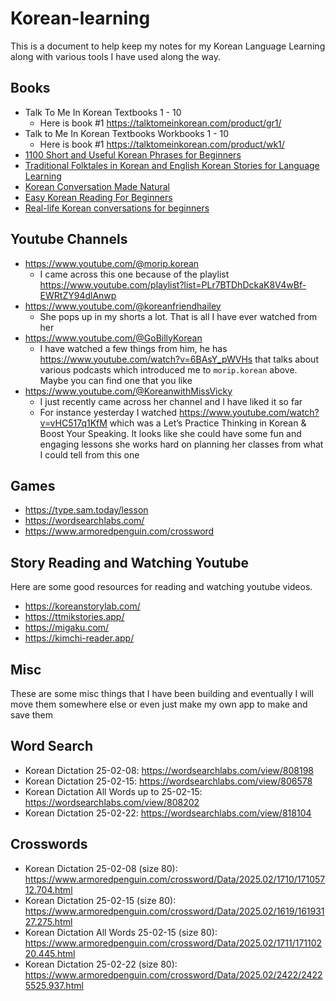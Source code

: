 # Korean-learning

This is a document to help keep my notes for my Korean Language Learning along with various tools I have used along the way.

## Books
- Talk To Me In Korean Textbooks 1 - 10
  - Here is book #1 https://talktomeinkorean.com/product/gr1/
- Talk to Me In Korean Textbooks Workbooks 1 - 10
  - Here is book #1 https://talktomeinkorean.com/product/wk1/
- [1100 Short and Useful Korean Phrases for Beginners](https://talktomeinkorean.com/product/1100phrases/)
- [Traditional Folktales in Korean and English Korean Stories for Language Learning](https://www.amazon.com/Korean-Stories-Language-Learners-Traditional/dp/0804850038)
- [Korean Conversation Made Natural](https://www.amazon.com/Korean-Conversation-Made-Natural-Dialogues/dp/1950321339)
- [Easy Korean Reading For Beginners](https://talktomeinkorean.com/product/reading/)
- [Real-life Korean conversations for beginners](https://talktomeinkorean.com/product/cov1/)

## Youtube Channels
- https://www.youtube.com/@morip.korean
  - I came across this one because of the playlist https://www.youtube.com/playlist?list=PLr7BTDhDckaK8V4wBf-EWRtZY94dlAnwp
- https://www.youtube.com/@koreanfriendhailey
  - She pops up in my shorts a lot.  That is all I have ever watched from her
- https://www.youtube.com/@GoBillyKorean
  - I have watched a few things from him, he has https://www.youtube.com/watch?v=6BAsY_pWVHs that talks about various podcasts which introduced me to `morip.korean` above.  Maybe you can find one that you like 
- https://www.youtube.com/@KoreanwithMissVicky
  - I just recently came across her channel and I have liked it so far
  - For instance yesterday I watched https://www.youtube.com/watch?v=vHC517q1KfM which was a Let’s Practice Thinking in Korean & Boost Your Speaking.  It looks like she could have some fun and engaging lessons she works hard on planning her classes from what I could tell from this one

## Games
- https://type.sam.today/lesson
- https://wordsearchlabs.com/
- https://www.armoredpenguin.com/crossword

## Story Reading and Watching Youtube
Here are some good resources for reading and watching youtube videos.
- https://koreanstorylab.com/
- https://ttmikstories.app/
- https://migaku.com/
- https://kimchi-reader.app/

## Misc
These are some misc things that I have been building and eventually I will move them somewhere else or even just make my own app to make and save them

## Word Search
- Korean Dictation 25-02-08: https://wordsearchlabs.com/view/808198
- Korean Dictation 25-02-15: https://wordsearchlabs.com/view/806578
- Korean Dictation All Words up to 25-02-15: https://wordsearchlabs.com/view/808202
- Korean Dictation 25-02-22: https://wordsearchlabs.com/view/818104

## Crosswords
- Korean Dictation 25-02-08 (size 80): https://www.armoredpenguin.com/crossword/Data/2025.02/1710/17105712.704.html
- Korean Dictation 25-02-15 (size 80): https://www.armoredpenguin.com/crossword/Data/2025.02/1619/16193127.275.html
- Korean Dictation All Words 25-02-15 (size 80): https://www.armoredpenguin.com/crossword/Data/2025.02/1711/17110220.445.html
- Korean Dictation 25-02-22 (size 80): https://www.armoredpenguin.com/crossword/Data/2025.02/2422/24225525.937.html
